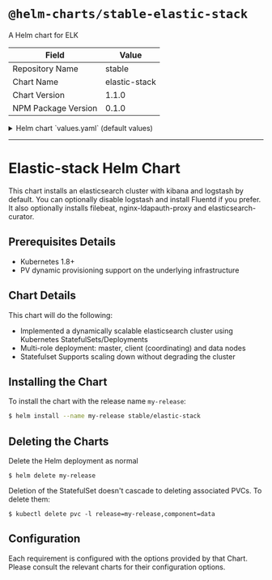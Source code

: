 # `@helm-charts/stable-elastic-stack`

A Helm chart for ELK

| Field               | Value         |
| ------------------- | ------------- |
| Repository Name     | stable        |
| Chart Name          | elastic-stack |
| Chart Version       | 1.1.0         |
| NPM Package Version | 0.1.0         |

<details>

<summary>Helm chart `values.yaml` (default values)</summary>

```yaml
# Default values for elk.
# This is a YAML-formatted file.
# Declare variables to be passed into your templates.

kibana:
  env:
    ELASTICSEARCH_URL: http://http.default.svc.cluster.local:9200

logstash:
  enabled: true
  # elasticsearch:
  #   host: elastic-stack-elasticsearch-client

filebeat:
  enabled: false
  # config:
  #   output.file.enabled: false
  #   output.logstash:
  #     hosts: ["elastic-stack-logstash:5044"]
  # indexTemplateLoad:
  #   - elastic-stack-elasticsearch-client:9200

fluentd:
  enabled: false

fluent-bit:
  enabled: false

fluentd-elasticsearch:
  enabled: false

nginx-ldapauth-proxy:
  enabled: false
  # Example config to get it working with ELK. Adjust as you need to.
  # proxy:
  #   port: 5601
  #   # This is the internal hostname for the kibana service
  #   host: "elk-kibana.default.svc.cluster.local"
  #   authName: "ELK:Infrastructure:LDAP"
  #   ldapHost: "ldap.example.com"
  #   ldapDN: "dc=example,dc=com"
  #   ldapFilter: "objectClass=organizationalPerson"
  #   ldapBindDN: "cn=reader,dc=example,dc=com"
  #   requires:
  #     - name: "ELK-USER"
  #       filter: "cn=elkuser,ou=groups,dc=example,dc=com"
  # ingress:
  #   enabled: true
  #   hosts:
  #     - "elk.example.com"
  #   annotations:
  #     kubernetes.io/ingress.class: nginx
  #   tls:
  #     - hosts:
  #       - elk.example.com
  #       secretName: example-elk-tls
  # secrets:
  #   ldapBindPassword: PASSWORD
elasticsearch-curator:
  enabled: false

elasticsearch-exporter:
  enabled: false
```

</details>

---

# Elastic-stack Helm Chart

This chart installs an elasticsearch cluster with kibana and logstash by default.
You can optionally disable logstash and install Fluentd if you prefer. It also optionally installs filebeat, nginx-ldapauth-proxy and elasticsearch-curator.

## Prerequisites Details

- Kubernetes 1.8+
- PV dynamic provisioning support on the underlying infrastructure

## Chart Details

This chart will do the following:

- Implemented a dynamically scalable elasticsearch cluster using Kubernetes StatefulSets/Deployments
- Multi-role deployment: master, client (coordinating) and data nodes
- Statefulset Supports scaling down without degrading the cluster

## Installing the Chart

To install the chart with the release name `my-release`:

```bash
$ helm install --name my-release stable/elastic-stack
```

## Deleting the Charts

Delete the Helm deployment as normal

```
$ helm delete my-release
```

Deletion of the StatefulSet doesn't cascade to deleting associated PVCs. To delete them:

```
$ kubectl delete pvc -l release=my-release,component=data
```

## Configuration

Each requirement is configured with the options provided by that Chart.
Please consult the relevant charts for their configuration options.
